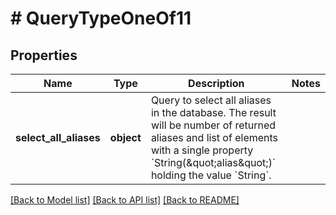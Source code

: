 # # QueryTypeOneOf11

## Properties

Name | Type | Description | Notes
------------ | ------------- | ------------- | -------------
**select_all_aliases** | **object** | Query to select all aliases in the database.  The result will be number of returned aliases and list of elements with a single property &#x60;String(\&quot;alias\&quot;)&#x60; holding the value &#x60;String&#x60;. |

[[Back to Model list]](../../README.md#models) [[Back to API list]](../../README.md#endpoints) [[Back to README]](../../README.md)
